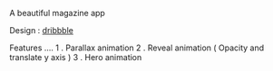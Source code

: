 A beautiful magazine app

Design : [dribbble](https://dribbble.com/shots/6220712-Mood-Mobile)

Features ....
1 . Parallax animation
2 . Reveal animation ( Opacity and translate y axis )
3 . Hero animation

